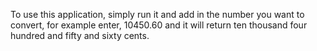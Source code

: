 To use this application, simply run it and add in the number you want to convert, 
for example enter, 10450.60 and it will return ten thousand four hundred and fifty and sixty cents.

